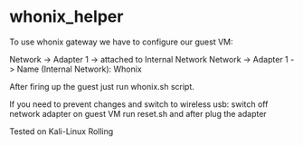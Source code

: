 # whonix_helper

To use whonix gateway we have to configure our guest VM:

Network -> Adapter 1 -> attached to Internal Network 
Network -> Adapter 1 -> Name (Internal Network): Whonix

After firing up the guest just run whonix.sh script.

If you need to prevent changes and switch to wireless usb:
switch off network adapter on guest VM
run reset.sh and after plug the adapter

Tested on Kali-Linux Rolling